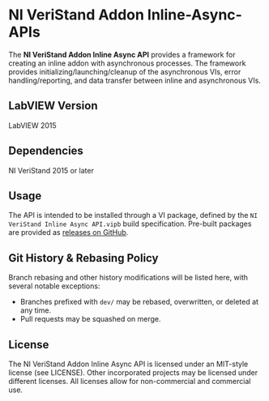 # NI VeriStand Addon Inline-Async-APIs

The **NI VeriStand Addon Inline Async API** provides a framework for creating an inline addon with asynchronous processes. The framework provides initializing/launching/cleanup of the asynchronous VIs, error handling/reporting, and data transfer between inline and asynchronous VIs.

## LabVIEW Version

LabVIEW 2015

## Dependencies

NI VeriStand 2015 or later

## Usage

The API is intended to be installed through a VI package, defined by the `NI VeriStand Inline Async API.vipb` build specification. Pre-built packages are provided as [releases on GitHub](https://github.com/ni/niveristand-custom-device-inline-async-api/releases).

## Git History & Rebasing Policy
Branch rebasing and other history modifications will be listed here, with several notable exceptions:
- Branches prefixed with `dev/` may be rebased, overwritten, or deleted at any time.
- Pull requests may be squashed on merge.

## License

The NI VeriStand Addon Inline Async API is licensed under an MIT-style license (see LICENSE). Other incorporated projects may be licensed under different licenses. All licenses allow for non-commercial and commercial use.